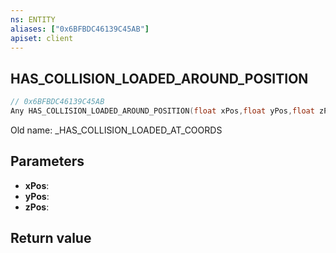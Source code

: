 ```yaml
---
ns: ENTITY
aliases: ["0x6BFBDC46139C45AB"]
apiset: client
---
```

## HAS_COLLISION_LOADED_AROUND_POSITION

```c
// 0x6BFBDC46139C45AB
Any HAS_COLLISION_LOADED_AROUND_POSITION(float xPos,float yPos,float zPos);
```

Old name: _HAS_COLLISION_LOADED_AT_COORDS

## Parameters
* **xPos**:
* **yPos**:
* **zPos**:

## Return value